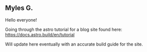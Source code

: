 ## Myles G.
Hello everyone!

Going through the astro tutorial for a blog site found here: https://docs.astro.build/en/tutorial

Will update here eventually with an accurate build guide for the site.